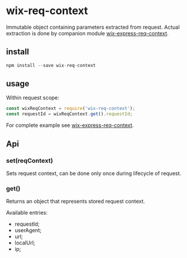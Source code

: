 # wix-req-context

Immutable object containing parameters extracted from request. Actual extraction is done by companion module  [wix-express-req-context](../wix-express-req-context).

## install

```js
npm install --save wix-req-context
```

## usage

Within request scope:

```js
const wixReqContext = require('wix-req-context');
const requestId = wixReqContext.get().requestId;
```

For complete example see [wix-express-req-context](../wix-express-req-context).

## Api

### set(reqContext)

Sets request context, can be done only once during lifecycle of request.

### get()

Returns an object that represents stored request context.

Available entries:
 - requestId;
 - userAgent;
 - url;
 - localUrl;
 - ip;